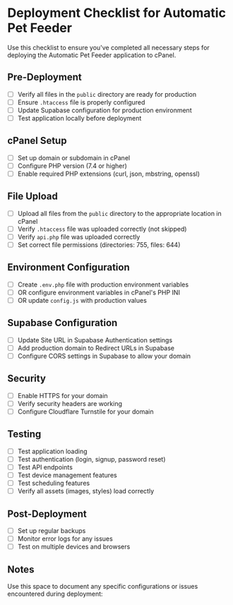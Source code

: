 # Deployment Checklist for Automatic Pet Feeder

Use this checklist to ensure you've completed all necessary steps for deploying the Automatic Pet Feeder application to cPanel.

## Pre-Deployment

- [ ] Verify all files in the `public` directory are ready for production
- [ ] Ensure `.htaccess` file is properly configured
- [ ] Update Supabase configuration for production environment
- [ ] Test application locally before deployment

## cPanel Setup

- [ ] Set up domain or subdomain in cPanel
- [ ] Configure PHP version (7.4 or higher)
- [ ] Enable required PHP extensions (curl, json, mbstring, openssl)

## File Upload

- [ ] Upload all files from the `public` directory to the appropriate location in cPanel
- [ ] Verify `.htaccess` file was uploaded correctly (not skipped)
- [ ] Verify `api.php` file was uploaded correctly
- [ ] Set correct file permissions (directories: 755, files: 644)

## Environment Configuration

- [ ] Create `.env.php` file with production environment variables
- [ ] OR configure environment variables in cPanel's PHP INI
- [ ] OR update `config.js` with production values

## Supabase Configuration

- [ ] Update Site URL in Supabase Authentication settings
- [ ] Add production domain to Redirect URLs in Supabase
- [ ] Configure CORS settings in Supabase to allow your domain

## Security

- [ ] Enable HTTPS for your domain
- [ ] Verify security headers are working
- [ ] Configure Cloudflare Turnstile for your domain

## Testing

- [ ] Test application loading
- [ ] Test authentication (login, signup, password reset)
- [ ] Test API endpoints
- [ ] Test device management features
- [ ] Test scheduling features
- [ ] Verify all assets (images, styles) load correctly

## Post-Deployment

- [ ] Set up regular backups
- [ ] Monitor error logs for any issues
- [ ] Test on multiple devices and browsers

## Notes

Use this space to document any specific configurations or issues encountered during deployment:

```

```